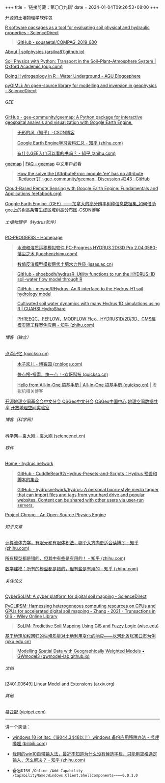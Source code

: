 +++
title = '链接剪藏：第〇〇九辑'
date = 2024-01-04T09:26:53+08:00
+++

开源的土壤物理学软件包

[R software packages as a tool for evaluating soil physical and hydraulic properties - ScienceDirect](https://www.sciencedirect.com/science/article/pii/S0168169919306386)

> [GitHub - sousaetal/COMPAG_2019_600](https://github.com/sousaetal/COMPAG_2019_600)

[About | soilphysics (arsilva87.github.io)](https://arsilva87.github.io/soilphysics/)

[Soil Physics with Python: Transport in the Soil–Plant–Atmosphere System | Oxford Academic (oup.com)](https://academic.oup.com/book/26721?login=false)

[Doing Hydrogeology in R - Water Underground - AGU Blogosphere](https://blogs.agu.org/waterunderground/2019/06/25/doing-hydrogeology-in-r/)

[pyGIMLi: An open-source library for modelling and inversion in geophysics - ScienceDirect](https://www.sciencedirect.com/science/article/pii/S0098300417300584)

<!--more-->

###### GEE

[GitHub - gee-community/geemap: A Python package for interactive geospaital analysis and visualization with Google Earth Engine.](https://github.com/gee-community/geemap)

> [无形的风（知乎）-CSDN博客](https://blog.csdn.net/shi_weihappy?type=blog)
> 
> [Google Earth Engine学习资料汇总 - 知乎 (zhihu.com)](https://zhuanlan.zhihu.com/p/245826202)
> 
> [有什么GEE入门可以看的书吗？ - 知乎 (zhihu.com)](https://www.zhihu.com/question/533887846)

[geemap](https://geemap.org/) | [FAQ - geemap](https://geemap.org/faq/#why-the-interactive-map-does-not-show-up) 中文用户必看

> [How the solve the [AttributeError: module 'ee' has no attribute 'Reducer']? · gee-community/geemap · Discussion #243 · GitHub](https://github.com/gee-community/geemap/discussions/243)

[Cloud-Based Remote Sensing with Google Earth Engine: Fundamentals and Applications (eefabook.org)](https://www.eefabook.org/go-to-the-book.html)

[Google Earth Engine（GEE）——加拿大的高分辨率树种信息数据集_如何借助gee上的树高条带生成区域树高分布图-CSDN博客](https://blog.csdn.net/qq_31988139/article/details/130248331)

###### 土壤物理学（Hydrus软件）

[PC-PROGRESS - Homepage](https://www.pc-progress.com/en/Default.aspx)

> [水流和溶质运移模拟软件 PC-Progress HYDRUS 2D/3D Pro 2.04.0580-落尘之木 (luochenzhimu.com)](https://www.luochenzhimu.com/archives/1681.html)
> 
> [数值反演模型模拟层状土壤水力性质 (issas.ac.cn)](http://pedologica.issas.ac.cn/html/trxb/2021/5/trxb202005030212.htm)

> [GitHub - shoebodh/hydrusR: Utility functions to run the HYDRUS-1D soil-water flow model through R](https://github.com/shoebodh/hydrusR)
> 
> [GitHub - mespe/RHydrus: An R interface to the Hydrus-H1 soil hydrology model](https://github.com/mespe/RHydrus)
> 
> [Cultivated soil water dynamics with many Hydrus 1D simulations using R | CUAHSI HydroShare](https://www.hydroshare.org/resource/fd6cd94345f9420f97d63753fc850c41/)

> [PHREEQC、FEFLOW、MODFLOW Flex、HYDRUS1D/2D/3D、GMS建模实际工程案例应用 - 知乎 (zhihu.com)](https://zhuanlan.zhihu.com/p/546406361)

###### 博客（独立）

[点滴记忆 (quickso.cn)](https://blog.quickso.cn/)

> [木子欢儿 - 博客园 (cnblogs.com)](https://www.cnblogs.com/HGNET/)
> 
> [快点搜-搜索，快一点！-欢哥科技 (quickso.cn)](https://quickso.cn/)
> 
> [Hello from All-in-One 搞基手册 | All-in-One 搞基手册 (quickso.cn)](https://allinone.quickso.cn/) | 虚拟机相关博客

[开源地理空间基金会中文分会,OSGeo中文分会,OSGeo中国中心,地理空间数据共享,开放地理空间实验室](https://www.osgeo.cn/)

###### 博客（科学网）

[科学网—袁大刚 - 袁大刚 (sciencenet.cn)](https://blog.sciencenet.cn/home.php?mod=space&uid=55413)

###### 软件

[Home - hydrus network](https://hydrusnetwork.github.io/hydrus/index.html)

> [GitHub - CuddleBear92/Hydrus-Presets-and-Scripts：Hydrus 预设和脚本的集合](https://github.com/CuddleBear92/Hydrus-Presets-and-Scripts)
> 
> [GitHub - hydrusnetwork/hydrus: A personal booru-style media tagger that can import files and tags from your hard drive and popular websites. Content can be shared with other users via user-run servers.](https://github.com/hydrusnetwork/hydrus)

[Project Chrono - An Open-Source Physics Engine](https://projectchrono.org/)

###### 知乎文章

[计算流体力学，有限元和有限体积法，哪个大方向更适合读博？ - 知乎 (zhihu.com)](https://www.zhihu.com/question/463209155)

[所有模型都是错的，但其中有些是有用的！ - 知乎 (zhihu.com)](https://zhuanlan.zhihu.com/p/71739271?utm_id=0)

[数学建模：所有的模型都是错的，但有些是有用的 - 知乎 (zhihu.com)](https://zhuanlan.zhihu.com/p/656554445?utm_id=0)

###### 关注论文

[CyberSoLIM: A cyber platform for digital soil mapping - ScienceDirect](https://www.sciencedirect.com/science/article/abs/pii/S0016706115001329?via%3Dihub)

[PyCLiPSM: Harnessing heterogeneous computing resources on CPUs and GPUs for accelerated digital soil mapping - Zhang - 2021 - Transactions in GIS - Wiley Online Library](https://onlinelibrary.wiley.com/doi/10.1111/tgis.12730)

> [SoLIM: Predictive Soil Mapping Using GIS and Fuzzy Logic (wisc.edu)](https://solim.geography.wisc.edu/index.htm)

[基于地理加权回归的生境质量对土地利用变化的响应——以河北省张家口市为例 (pku.edu.cn)](http://xbna.pku.edu.cn/fileup/0479-8023/HTML/2019-3-509.html)

> [Modelling Spatial Data with Geographically Weighted Models • GWmodel3 (gwmodel-lab.github.io)](https://gwmodel-lab.github.io/GWmodel3/)

###### 文档

[[2401.00649] Linear Model and Extensions (arxiv.org)](https://arxiv.org/abs/2401.00649)

###### 其他

[易匹配 (yipipei.com)](https://www.yipipei.com/)

------

讲一个笑话：

- [windows 10 iot ltsc（19044.3448以上）windows 备份应用移除办法 - 哔哩哔哩 (bilibili.com)](https://www.bilibili.com/read/cv26565947/)

- [我用的win10自带输入法，最近不知道为什么没有候选字栏，只能用空格选定输入，怎么解决？ - 知乎 (zhihu.com)](https://www.zhihu.com/question/427491064/answer/1890491792)

- 备忘`DISM /Online /Add-Capability /CapabilityName:Windows.Client.ShellComponents~~~~0.0.1.0`
